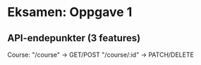 # Eksamen: Oppgave 1
## API-endepunkter (3 features)
Course: 
"/course" -> GET/POST
"/course/:id" -> PATCH/DELETE
